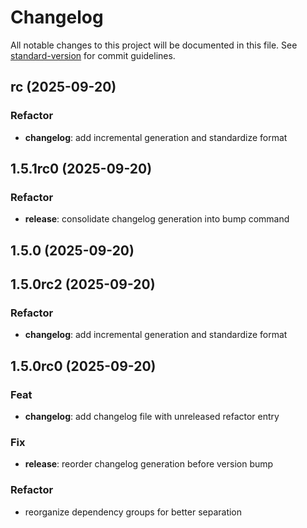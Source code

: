 # Changelog

All notable changes to this project will be documented in this file. See [standard-version](https://github.com/conventional-changelog/standard-version) for commit guidelines.

## rc (2025-09-20)

### Refactor

- **changelog**: add incremental generation and standardize format

## 1.5.1rc0 (2025-09-20)

### Refactor

- **release**: consolidate changelog generation into bump command

## 1.5.0 (2025-09-20)

## 1.5.0rc2 (2025-09-20)

### Refactor

- **changelog**: add incremental generation and standardize format

## 1.5.0rc0 (2025-09-20)

### Feat

- **changelog**: add changelog file with unreleased refactor entry

### Fix

- **release**: reorder changelog generation before version bump

### Refactor

- reorganize dependency groups for better separation

